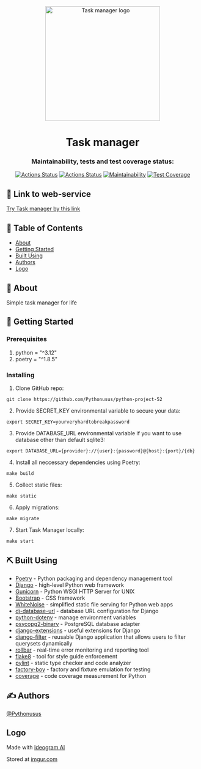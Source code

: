 <div align="center">

<img src="https://i.imgur.com/vNVgzzO.png" alt="Task manager logo" width="300" height="300">

# Task manager

### Maintainability, tests and test coverage status:
[![Actions Status](https://github.com/Pythonusus/python-project-52/actions/workflows/hexlet-check.yml/badge.svg)](https://github.com/Pythonusus/python-project-52/actions)
[![Actions Status](https://github.com/Pythonusus/python-project-52/actions/workflows/python-ci.yml/badge.svg)](https://github.com/Pythonusus/python-project-52/actions)
[![Maintainability](https://api.codeclimate.com/v1/badges/97261c1c623317d016f2/maintainability)](https://codeclimate.com/github/Pythonusus/python-project-52/maintainability)
[![Test Coverage](https://api.codeclimate.com/v1/badges/97261c1c623317d016f2/test_coverage)](https://codeclimate.com/github/Pythonusus/python-project-52/test_coverage)

</div>

## 🔗 Link to web-service
[Try Task manager by this link](https://task-manager-9oao.onrender.com)

## 📝 Table of Contents

- [About](#about)
- [Getting Started](#getting_started)
- [Built Using](#built_using)
- [Authors](#authors)
- [Logo](#logo)

<a name = "about"></a>
## 🧐 About

Simple task manager for life

<a name = "getting_started"></a>
## 🏁 Getting Started

### Prerequisites

1. python = "^3.12"
2. poetry = "^1.8.5"

### Installing

1. Clone GitHub repo:
```
git clone https://github.com/Pythonusus/python-project-52
```

2. Provide SECRET_KEY environmental variable to secure your data:
```
export SECRET_KEY=yourveryhardtobreakpassword
```

3. Provide DATABASE_URL environmental variable if you want to use database other than default sqlite3:
```
export DATABASE_URL={provider}://{user}:{password}@{host}:{port}/{db}
```

4. Install all neccessary dependencies using Poetry:
```
make build
```

5. Collect static files:
```
make static
```

6. Apply migrations:
```
make migrate
```

7. Start Task Manager locally:
```
make start
```

<a name = "built_using"></a>
## ⛏️ Built Using

- [Poetry](https://python-poetry.org) - Python packaging and dependency management tool
- [Django](https://www.djangoproject.com/) - high-level Python web framework
- [Gunicorn](https://gunicorn.org/) - Python WSGI HTTP Server for UNIX
- [Bootstrap](https://getbootstrap.com/) - CSS framework
- [WhiteNoise](https://whitenoise.readthedocs.io/en/latest/) - simplified static file serving for Python web apps
- [dj-database-url](https://pypi.org/project/dj-database-url/) - database URL configuration for Django
- [python-dotenv](https://pypi.org/project/python-dotenv/) - manage environment variables
- [psycopg2-binary](https://pypi.org/project/psycopg2-binary/) - PostgreSQL database adapter
- [django-extensions](https://pypi.org/project/django-extensions/) - useful extensions for Django
- [django-filter](https://pypi.org/project/django-filter/) - reusable Django application that allows users to filter querysets dynamically
- [rollbar](https://pypi.org/project/rollbar/) - real-time error monitoring and reporting tool
- [flake8](https://pypi.org/project/flake8/) - tool for style guide enforcement
- [pylint](https://pypi.org/project/pylint/) - static type checker and code analyzer
- [factory-boy](https://pypi.org/project/factory-boy/) - factory and fixture emulation for testing
- [coverage](https://pypi.org/project/coverage/) - code coverage measurement for Python


<a name = "authors"></a>
## ✍️ Authors

[@Pythonusus](https://github.com/Pythonusus)

<a name = "logo"></a>
## Logo
Made with [Ideogram AI](https://ideogram.ai/)

Stored at [imgur.com](https://imgur.com/)

